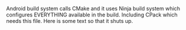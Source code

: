 Android build system calls CMake and it uses Ninja build system
which configures EVERYTHING available in the build. Including CPack
which needs this file. Here is some text so that it shuts up.
